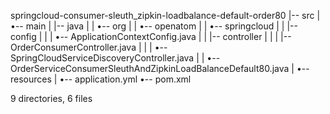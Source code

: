 springcloud-consumer-sleuth_zipkin-loadbalance-default-order80
|-- src
|   •-- main
|       |-- java
|       |   •-- org
|       |       •-- openatom
|       |           •-- springcloud
|       |               |-- config
|       |               |   •-- ApplicationContextConfig.java
|       |               |-- controller
|       |               |   |-- OrderConsumerController.java
|       |               |   •-- SpringCloudServiceDiscoveryController.java
|       |               •-- OrderServiceConsumerSleuthAndZipkinLoadBalanceDefault80.java
|       •-- resources
|           •-- application.yml
•-- pom.xml

9 directories, 6 files
